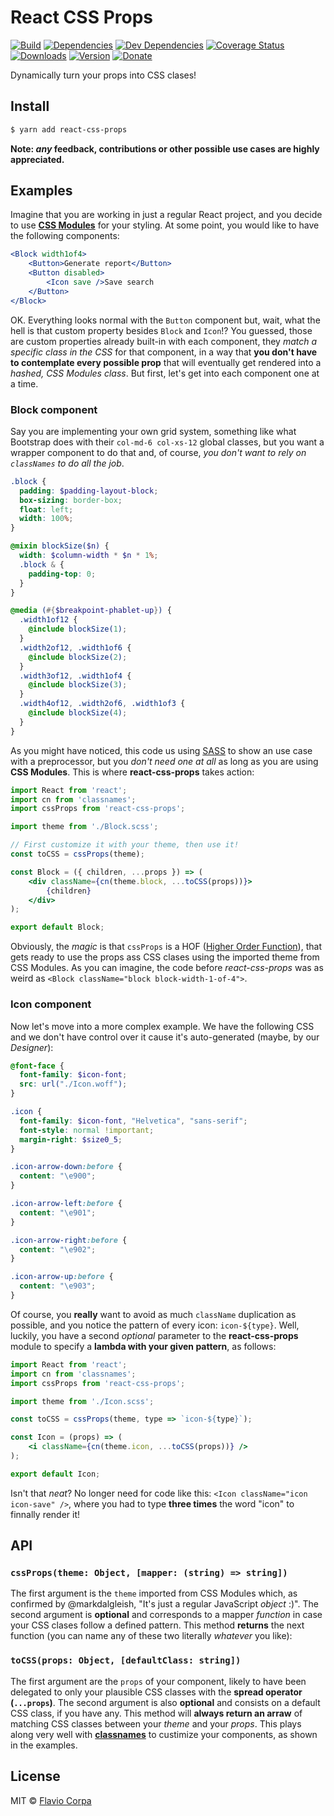 # React CSS Props

[![Build](https://img.shields.io/travis/kutyel/react-css-props/master.svg?style=flat-square)](https://travis-ci.org/kutyel/react-css-props)
[![Dependencies](https://img.shields.io/david/kutyel/react-css-props.svg?style=flat-square)](https://david-dm.org/kutyel/react-css-props)
[![Dev Dependencies](https://img.shields.io/david/dev/kutyel/react-css-props.svg?style=flat-square)](https://david-dm.org/kutyel/react-css-props#info=devDependencies)
[![Coverage Status](https://img.shields.io/coveralls/kutyel/react-css-props/master.svg?style=flat-square)](https://coveralls.io/github/kutyel/react-css-props?branch=master)
[![Downloads](https://img.shields.io/npm/dm/react-css-props.svg?style=flat-square)](https://npmjs.com/packages/react-css-props)
[![Version](https://img.shields.io/npm/v/react-css-props.svg?style=flat-square)](https://npmjs.com/packages/react-css-props)
[![Donate](https://img.shields.io/badge/donate-paypal-blue.svg?style=flat-square)](https://paypal.me/flaviocorpa)

Dynamically turn your props into CSS clases!

## Install

```sh
$ yarn add react-css-props
```

**Note: *any* feedback, contributions or other possible use cases are highly appreciated.**

## Examples

Imagine that you are working in just a regular React project, and you decide to use [**CSS Modules**](https://github.com/css-modules/css-modules) for your styling. At some point, you would like to have the following components:

```jsx
<Block width1of4>
    <Button>Generate report</Button>
    <Button disabled>
        <Icon save />Save search
    </Button>
</Block>
```

OK. Everything looks normal with the `Button` component but, wait, what the hell is that custom property besides `Block` and `Icon`!?
You guessed, those are custom properties already built-in with each component, they *match a specific class in the CSS* for that component, in a way that **you don't have to contemplate every possible prop** that will eventually get rendered into a *hashed, CSS Modules class*.
But first, let's get into each component one at a time.

### Block component

Say you are implementing your own grid system, something like what Bootstrap does with their `col-md-6 col-xs-12` global classes, but you want a wrapper component to do that and, of course, *you don't want to rely on `classNames` to do all the job*.

```scss
.block {
  padding: $padding-layout-block;
  box-sizing: border-box;
  float: left;
  width: 100%;
}

@mixin blockSize($n) {
  width: $column-width * $n * 1%;
  .block & {
    padding-top: 0;
  }
}

@media (#{$breakpoint-phablet-up}) {
  .width1of12 {
    @include blockSize(1);
  }
  .width2of12, .width1of6 {
    @include blockSize(2);
  }
  .width3of12, .width1of4 {
    @include blockSize(3);
  }
  .width4of12, .width2of6, .width1of3 {
    @include blockSize(4);
  }
}
```

As you might have noticed, this code us using [SASS](http://sass-lang.com/) to show an use case with a preprocessor, but you *don't need one at all* as long as you are using **CSS Modules**.
This is where **react-css-props** takes action:

```jsx
import React from 'react';
import cn from 'classnames';
import cssProps from 'react-css-props';

import theme from './Block.scss';

// First customize it with your theme, then use it!
const toCSS = cssProps(theme);

const Block = ({ children, ...props }) => (
    <div className={cn(theme.block, ...toCSS(props))}>
        {children}
    </div>
);

export default Block;
```

Obviously, the *magic* is that `cssProps` is a HOF ([Higher Order Function](http://eloquentjavascript.net/05_higher_order.html)), that gets ready to use the props ass CSS clases using the imported theme from CSS Modules.
As you can imagine, the code before *react-css-props* was as weird as `<Block className="block block-width-1-of-4">`.

### Icon component

Now let's move into a more complex example. We have the following CSS and we don't have control over it cause it's auto-generated (maybe, by our *Designer*):

```scss
@font-face {
  font-family: $icon-font;
  src: url("./Icon.woff");
}

.icon {
  font-family: $icon-font, "Helvetica", "sans-serif";
  font-style: normal !important;
  margin-right: $size0_5;
}

.icon-arrow-down:before {
  content: "\e900";
}

.icon-arrow-left:before {
  content: "\e901";
}

.icon-arrow-right:before {
  content: "\e902";
}

.icon-arrow-up:before {
  content: "\e903";
}
```

Of course, you **really** want to avoid as much `className` duplication as possible, and you notice the pattern of every icon: `icon-${type}`.
Well, luckily, you have a second *optional* parameter to the **react-css-props** module to specify a **lambda with your given pattern**, as follows:

```jsx
import React from 'react';
import cn from 'classnames';
import cssProps from 'react-css-props';

import theme from './Icon.scss';

const toCSS = cssProps(theme, type => `icon-${type}`);

const Icon = (props) => (
    <i className={cn(theme.icon, ...toCSS(props))} />
);

export default Icon;
```

Isn't that *neat*? No longer need for code like this: `<Icon className="icon icon-save" />`, where you had to type **three times** the word "icon" to finnally render it!

## API

### `cssProps(theme: Object, [mapper: (string) => string])`

The first argument is the `theme` imported from CSS Modules which, as confirmed by @markdalgleish, "It's just a regular JavaScript *object* :)".
The second argument is **optional** and corresponds to a mapper *function* in case your CSS clases follow a defined pattern.
This method **returns** the next function (you can name any of these two literally *whatever* you like):

### `toCSS(props: Object, [defaultClass: string])`

The first argument are the `props` of your component, likely to have been delegated to only your plausible CSS classes with the **spread operator (`...props`)**.
The second argument is also **optional** and consists on a default CSS class, if you have any.
This method will **always return an arraw** of matching CSS classes between your *theme* and your *props*.
This plays along very well with [**classnames**](https://github.com/JedWatson/classnames) to custimize your components, as shown in the examples.

## License

MIT © [Flavio Corpa](http://flaviocorpa.com)
